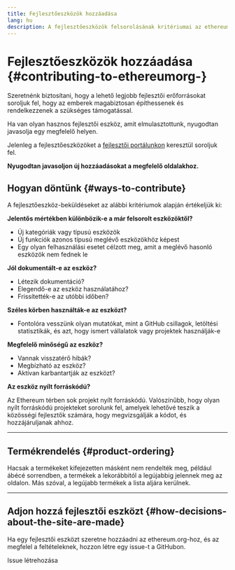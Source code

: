 ```yaml
---
title: Fejlesztőeszközök hozzáadása
lang: hu
description: A fejlesztőeszközök felsorolásának kritériumai az ethereum.org weboldalon
---
```


# Fejlesztőeszközök hozzáadása {#contributing-to-ethereumorg-}

Szeretnénk biztosítani, hogy a lehető legjobb fejlesztői erőforrásokat soroljuk fel, hogy az emberek magabiztosan építhessenek és rendelkezzenek a szükséges támogatással.

Ha van olyan hasznos fejlesztői eszköz, amit elmulasztottunk, nyugodtan javasolja egy megfelelő helyen.

Jelenleg a fejlesztőeszközöket a [fejlesztői portálunkon](/developers/) keresztül soroljuk fel.

**Nyugodtan javasoljon új hozzáadásokat a megfelelő oldalakhoz.**

## Hogyan döntünk {#ways-to-contribute}

A fejlesztőeszköz-beküldéseket az alábbi kritériumok alapján értékeljük ki:

**Jelentős mértékben különbözik-e a már felsorolt eszközöktől?**

- Új kategóriák vagy típusú eszközök
- Új funkciók azonos típusú meglévő eszközökhöz képest
- Egy olyan felhasználási esetet célzott meg, amit a meglévő hasonló eszközök nem fednek le

**Jól dokumentált-e az eszköz?**

- Létezik dokumentáció?
- Elegendő-e az eszköz használatához?
- Frissítették-e az utóbbi időben?

**Széles körben használták-e az eszközt?**

- Fontolóra vesszünk olyan mutatókat, mint a GitHub csillagok, letöltési statisztikák, és azt, hogy ismert vállalatok vagy projektek használják-e

**Megfelelő minőségű az eszköz?**

- Vannak visszatérő hibák?
- Megbízható az eszköz?
- Aktívan karbantartják az eszközt?

**Az eszköz nyílt forráskódú?**

Az Ethereum térben sok projekt nyílt forráskódú. Valószínűbb, hogy olyan nyílt forráskódú projekteket sorolunk fel, amelyek lehetővé teszik a közösségi fejlesztők számára, hogy megvizsgálják a kódot, és hozzájáruljanak ahhoz.

---

## Termékrendelés {#product-ordering}

Hacsak a termékeket kifejezetten másként nem rendelték meg, például ábécé sorrendben, a termékek a lekorábbitól a legújabbig jelennek meg az oldalon. Más szóval, a legújabb termékek a lista aljára kerülnek.

---

## Adjon hozzá fejlesztői eszközt {#how-decisions-about-the-site-are-made}

Ha egy fejlesztői eszközt szeretne hozzáadni az ethereum.org-hoz, és az megfelel a feltételeknek, hozzon létre egy issue-t a GitHubon.

<ButtonLink href="https://github.com/ethereum/ethereum-org-website/issues/new?assignees=&labels=feature+%3Asparkles%3A%2Ccontent+%3Afountain_pen%3A&template=suggest_dev_tool.yaml">
  Issue létrehozása
</ButtonLink>
